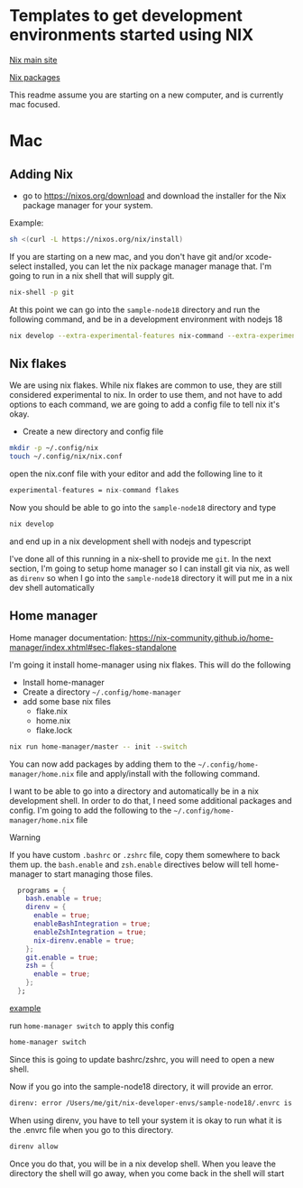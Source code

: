 # Templates to get development environments started using NIX
[Nix main site](https://nixos.org/)

[Nix packages](https://search.nixos.org/)

This readme assume you are starting on a new computer, and is currently mac focused.

# Mac

## Adding Nix

- go to https://nixos.org/download and download the installer for the Nix package manager for your system.

Example:
```sh
sh <(curl -L https://nixos.org/nix/install)
```

If you are starting on a new mac, and you don't have git and/or xcode-select installed, you can let the nix package manager manage that. I'm going to run in a nix shell that will supply git.

```sh
nix-shell -p git
```

At this point we can go into the `sample-node18` directory and run the following command, and be in a development environment with nodejs 18
```sh
nix develop --extra-experimental-features nix-command --extra-experimental-features  flakes
```

## Nix flakes
We are using nix flakes.  While nix flakes are common to use, they are still considered experimental to nix.  In order to use them, and not have to add options to each command, we are going to add a config file to tell nix it's okay.

- Create a new directory and config file
```sh
mkdir -p ~/.config/nix
touch ~/.config/nix/nix.conf
```
open the nix.conf file with your editor and add the following line to it
```nix
experimental-features = nix-command flakes
```

Now you should be able to go into the `sample-node18` directory and type
```sh
nix develop
```
and end up in a nix development shell with nodejs and typescript

I've done all of this running in a nix-shell to provide me `git`.  In the next section, I'm going to setup home manager so I can install git via nix, as well as `direnv` so when I go into the `sample-node18` directory it will put me in a nix dev shell automatically

## Home manager
Home manager documentation: https://nix-community.github.io/home-manager/index.xhtml#sec-flakes-standalone

I'm going it install home-manager using nix flakes. This will do the following
- Install home-manager
- Create a directory `~/.config/home-manager`
- add some base nix files
  - flake.nix
  - home.nix
  - flake.lock

```sh
nix run home-manager/master -- init --switch
```

You can now add packages by adding them to the `~/.config/home-manager/home.nix` file and apply/install with the following command.

I want to be able to go into a directory and automatically be in a nix development shell.  In order to do that, I need some additional packages and config.  I'm going to add the following to the `~/.config/home-manager/home.nix` file

> [!WARNING]
> If you have custom `.bashrc` or `.zshrc` file, copy them somewhere to back them up.  the `bash.enable` and `zsh.enable` directives below will tell home-manager to start managing those files.

```nix
  programs = {
    bash.enable = true;
    direnv = {
      enable = true;
      enableBashIntegration = true;
      enableZshIntegration = true;
      nix-direnv.enable = true;
    };
    git.enable = true;
    zsh = {
      enable = true;
    };
  };
```
[example](https://github.com/rmolson/nix-developer-envs/blob/docs/sample-home-manager/home.nix#L73)

run `home-manager switch` to apply this config
```sh
home-manager switch
```

Since this is going to update bashrc/zshrc, you will need to open a new shell.

Now if you go into the sample-node18 directory, it will provide an error.

```sh
direnv: error /Users/me/git/nix-developer-envs/sample-node18/.envrc is blocked. Run `direnv allow` to approve its content
```

When using direnv, you have to tell your system it is okay to run what it is the .envrc file when you go to this directory.

```sh
direnv allow
```

Once you do that, you will be in a nix develop shell.  When you leave the directory the shell will go away, when you come back in the shell will start